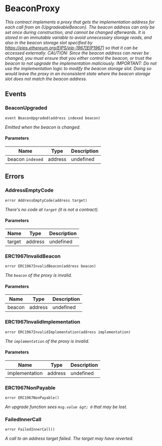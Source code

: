 # BeaconProxy







*This contract implements a proxy that gets the implementation address for each call from an {UpgradeableBeacon}. The beacon address can only be set once during construction, and cannot be changed afterwards. It is stored in an immutable variable to avoid unnecessary storage reads, and also in the beacon storage slot specified by https://eips.ethereum.org/EIPS/eip-1967[EIP1967] so that it can be accessed externally. CAUTION: Since the beacon address can never be changed, you must ensure that you either control the beacon, or trust the beacon to not upgrade the implementation maliciously. IMPORTANT: Do not use the implementation logic to modify the beacon storage slot. Doing so would leave the proxy in an inconsistent state where the beacon storage slot does not match the beacon address.*


## Events

### BeaconUpgraded

```solidity
event BeaconUpgraded(address indexed beacon)
```



*Emitted when the beacon is changed.*

#### Parameters

| Name | Type | Description |
|---|---|---|
| beacon `indexed` | address | undefined |



## Errors

### AddressEmptyCode

```solidity
error AddressEmptyCode(address target)
```



*There&#39;s no code at `target` (it is not a contract).*

#### Parameters

| Name | Type | Description |
|---|---|---|
| target | address | undefined |

### ERC1967InvalidBeacon

```solidity
error ERC1967InvalidBeacon(address beacon)
```



*The `beacon` of the proxy is invalid.*

#### Parameters

| Name | Type | Description |
|---|---|---|
| beacon | address | undefined |

### ERC1967InvalidImplementation

```solidity
error ERC1967InvalidImplementation(address implementation)
```



*The `implementation` of the proxy is invalid.*

#### Parameters

| Name | Type | Description |
|---|---|---|
| implementation | address | undefined |

### ERC1967NonPayable

```solidity
error ERC1967NonPayable()
```



*An upgrade function sees `msg.value &gt; 0` that may be lost.*


### FailedInnerCall

```solidity
error FailedInnerCall()
```



*A call to an address target failed. The target may have reverted.*



